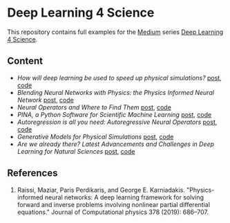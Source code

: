 # Deep Learning 4 Science
This repository contains full examples for the [Medium](https://medium.com/@dariocos99) series [Deep Learning 4 Science]().

## Content 
* _How will deep learning be used to speed up physical simulations?_ [post](), [code]()
* _Blending Neural Networks with Physics: the Physics Informed Neural Network_ [post](), [code]()
* _Neural Operators and Where to Find Them_ [post](), [code]()
* _PINA, a Python Software for Scientific Machine Learning_ [post](), [code]()
* _Autoregression is all you need: Autoregressive Neural Operators_ [post](), [code]()
* _Generative Models for Physical Simulations_ [post](), [code]()
* _Are we already there? Latest Advancements and Challenges in Deep Learning for Natural Sciences_ [post](), [code]()

## References
1. Raissi, Maziar, Paris Perdikaris, and George E. Karniadakis. "Physics-informed neural networks: A deep learning framework for solving forward and inverse problems involving nonlinear partial differential equations." Journal of Computational physics 378 (2019): 686–707.
